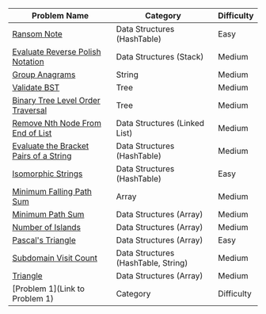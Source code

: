 | Problem Name                                                                   | Category                       | Difficulty |
|--------------------------------------------------------------------------------|--------------------------------|------------|
| [Ransom Note](https://leetcode.com/problems/ransom-note/description/)          | Data Structures (HashTable)    | Easy       |
| [Evaluate Reverse Polish Notation](https://leetcode.com/problems/evaluate-reverse-polish-notation/description/)                                                                     | Data Structures (Stack)                 | Medium     |
| [Group Anagrams](https://leetcode.com/problems/group-anagrams/)          | String    | Medium       |
| [Validate BST](https://leetcode.com/problems/validate-binary-search-tree/description/)          | Tree    | Medium       |
| [Binary Tree Level Order Traversal](https://leetcode.com/problems/binary-tree-level-order-traversal/description/)          | Tree    | Medium       |
| [Remove Nth Node From End of List](https://leetcode.com/problems/remove-nth-node-from-end-of-list/)          | Data Structures (Linked List)    | Medium       |
| [Evaluate the Bracket Pairs of a String](https://leetcode.com/problems/evaluate-the-bracket-pairs-of-a-string/description/)          | Data Structures (HashTable)    | Medium       |
| [Isomorphic Strings](https://leetcode.com/problems/isomorphic-strings/description/)          | Data Structures (HashTable)    | Easy       |
| [Minimum Falling Path Sum](https://leetcode.com/problems/minimum-falling-path-sum/description/)          | Array    | Medium       |
| [Minimum Path Sum](https://leetcode.com/problems/minimum-path-sum/)          | Data Structures (Array)    | Medium       |
| [Number of Islands](https://leetcode.com/problems/number-of-islands/)          | Data Structures (Array)    | Medium       |
| [Pascal's Triangle](https://leetcode.com/problems/pascals-triangle/)          | Data Structures (Array)    | Easy       |
| [Subdomain Visit Count](https://leetcode.com/problems/subdomain-visit-count/)          | Data Structures (HashTable, String)    | Medium       |
| [Triangle](https://leetcode.com/problems/triangle/)          | Data Structures (Array)    | Medium       |
| [Problem 1](Link to Problem 1)          | Category    | Difficulty       |
